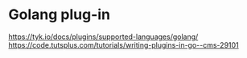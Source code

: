 
# Golang plug-in

https://tyk.io/docs/plugins/supported-languages/golang/
https://code.tutsplus.com/tutorials/writing-plugins-in-go--cms-29101

